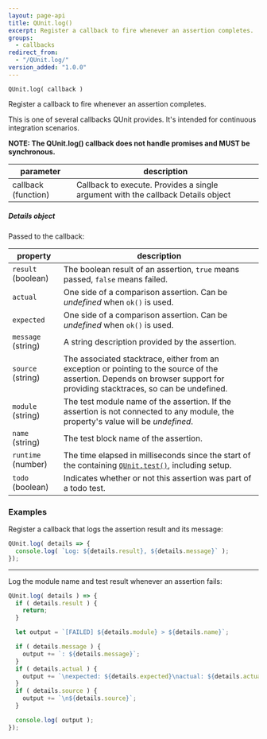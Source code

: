 ```yaml
---
layout: page-api
title: QUnit.log()
excerpt: Register a callback to fire whenever an assertion completes.
groups:
  - callbacks
redirect_from:
  - "/QUnit.log/"
version_added: "1.0.0"
---
```


`QUnit.log( callback )`

Register a callback to fire whenever an assertion completes.

This is one of several callbacks QUnit provides. It's intended for continuous integration scenarios.

**NOTE: The QUnit.log() callback does not handle promises and MUST be synchronous.**

| parameter | description |
|-----------|-------------|
| callback (function) | Callback to execute. Provides a single argument with the callback Details object |

##### Details object

Passed to the callback:

| property | description |
|-----------|-------------|
| `result` (boolean) | The boolean result of an assertion, `true` means passed, `false` means failed. |
| `actual` | One side of a comparison assertion. Can be _undefined_ when `ok()` is used. |
| `expected` | One side of a comparison assertion. Can be _undefined_ when `ok()` is used. |
| `message` (string) | A string description provided by the assertion. |
| `source` (string) | The associated stacktrace, either from an exception or pointing to the source of the assertion. Depends on browser support for providing stacktraces, so can be undefined. |
| `module` (string) | The test module name of the assertion. If the assertion is not connected to any module, the property's value will be _undefined_. |
| `name` (string) | The test block name of the assertion. |
| `runtime` (number) | The time elapsed in milliseconds since the start of the containing [`QUnit.test()`](../QUnit/test.md), including setup. |
| `todo` (boolean) | Indicates whether or not this assertion was part of a todo test. |

### Examples

Register a callback that logs the assertion result and its message:

```js
QUnit.log( details => {
  console.log( `Log: ${details.result}, ${details.message}` );
});
```

---

Log the module name and test result whenever an assertion fails:

```js
QUnit.log( details ) => {
  if ( details.result ) {
    return;
  }

  let output = `[FAILED] ${details.module} > ${details.name}`;

  if ( details.message ) {
    output += `: ${details.message}`;
  }
  if ( details.actual ) {
    output += `\nexpected: ${details.expected}\nactual: ${details.actual}`;
  }
  if ( details.source ) {
    output += `\n${details.source}`;
  }

  console.log( output );
});
```
